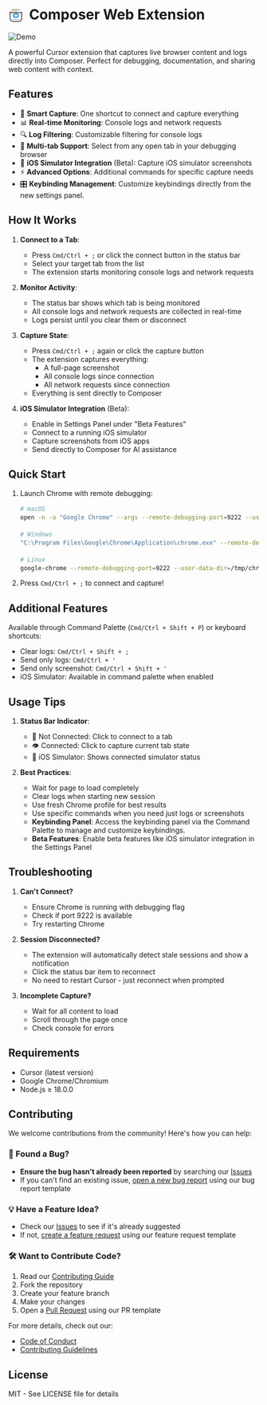 <h1>
  <img src="assets/icon.png" width="30" height="30" alt="Composer Web Logo" style="vertical-align: bottom; margin-right: 5px">
  Composer Web Extension
</h1>

![Demo](assets/demo.gif)

A powerful Cursor extension that captures live browser content and logs directly into Composer. Perfect for debugging, documentation, and sharing web content with context.

## Features

- 📸 **Smart Capture**: One shortcut to connect and capture everything
- 📊 **Real-time Monitoring**: Console logs and network requests
- 🔍 **Log Filtering**: Customizable filtering for console logs
- 🎯 **Multi-tab Support**: Select from any open tab in your debugging browser
- 📱 **iOS Simulator Integration** (Beta): Capture iOS simulator screenshots
- ⚡ **Advanced Options**: Additional commands for specific capture needs
- 🎛️ **Keybinding Management**: Customize keybindings directly from the new settings panel.

## How It Works

1. **Connect to a Tab**:

   - Press `Cmd/Ctrl + ;` or click the connect button in the status bar
   - Select your target tab from the list
   - The extension starts monitoring console logs and network requests

2. **Monitor Activity**:

   - The status bar shows which tab is being monitored
   - All console logs and network requests are collected in real-time
   - Logs persist until you clear them or disconnect

3. **Capture State**:

   - Press `Cmd/Ctrl + ;` again or click the capture button
   - The extension captures everything:
     - A full-page screenshot
     - All console logs since connection
     - All network requests since connection
   - Everything is sent directly to Composer

4. **iOS Simulator Integration** (Beta):
   - Enable in Settings Panel under "Beta Features"
   - Connect to a running iOS simulator
   - Capture screenshots from iOS apps
   - Send directly to Composer for AI assistance

## Quick Start

1. Launch Chrome with remote debugging:

   ```bash
   # macOS
   open -n -a "Google Chrome" --args --remote-debugging-port=9222 --user-data-dir=/tmp/chrome-debug-profile

   # Windows
   "C:\Program Files\Google\Chrome\Application\chrome.exe" --remote-debugging-port=9222 --user-data-dir=%TEMP%\chrome-debug-profile

   # Linux
   google-chrome --remote-debugging-port=9222 --user-data-dir=/tmp/chrome-debug-profile
   ```

2. Press `Cmd/Ctrl + ;` to connect and capture!

## Additional Features

Available through Command Palette (`Cmd/Ctrl + Shift + P`) or keyboard shortcuts:

- Clear logs: `Cmd/Ctrl + Shift + ;`
- Send only logs: `Cmd/Ctrl + '`
- Send only screenshot: `Cmd/Ctrl + Shift + '`
- iOS Simulator: Available in command palette when enabled

## Usage Tips

1. **Status Bar Indicator**:

   - 🔌 Not Connected: Click to connect to a tab
   - 👁️ Connected: Click to capture current tab state
   - 📱 iOS Simulator: Shows connected simulator status

2. **Best Practices**:
   - Wait for page to load completely
   - Clear logs when starting new session
   - Use fresh Chrome profile for best results
   - Use specific commands when you need just logs or screenshots
   - **Keybinding Panel**: Access the keybinding panel via the Command Palette to manage and customize keybindings.
   - **Beta Features**: Enable beta features like iOS simulator integration in the Settings Panel

## Troubleshooting

1. **Can't Connect?**

   - Ensure Chrome is running with debugging flag
   - Check if port 9222 is available
   - Try restarting Chrome

2. **Session Disconnected?**

   - The extension will automatically detect stale sessions and show a notification
   - Click the status bar item to reconnect
   - No need to restart Cursor - just reconnect when prompted

3. **Incomplete Capture?**
   - Wait for all content to load
   - Scroll through the page once
   - Check console for errors

## Requirements

- Cursor (latest version)
- Google Chrome/Chromium
- Node.js ≥ 18.0.0

## Contributing

We welcome contributions from the community! Here's how you can help:

### 🐛 Found a Bug?

- **Ensure the bug hasn't already been reported** by searching our [Issues](../../issues)
- If you can't find an existing issue, [open a new bug report](../../issues/new?template=bug_report.md) using our bug report template

### 💡 Have a Feature Idea?

- Check our [Issues](../../issues) to see if it's already suggested
- If not, [create a feature request](../../issues/new?template=feature_request.md) using our feature request template

### 🛠️ Want to Contribute Code?

1. Read our [Contributing Guide](CONTRIBUTING.md)
2. Fork the repository
3. Create your feature branch
4. Make your changes
5. Open a [Pull Request](../../pulls) using our PR template

For more details, check out our:

- [Code of Conduct](CODE_OF_CONDUCT.md)
- [Contributing Guidelines](CONTRIBUTING.md)

## License

MIT - See LICENSE file for details
